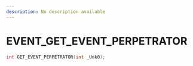 ```yaml
---
description: No description available 
---
```


# EVENT\_GET_EVENT_PERPETRATOR

```cpp
int GET_EVENT_PERPETRATOR(int _Unk0);
```